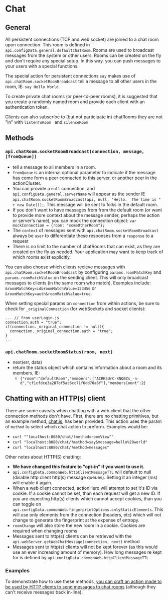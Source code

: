 # Chat

## General

All persistent connections (TCP and web socket) are joined to a chat room upon connection.  This room is defined in `api.configData.general.defaultChatRoom`.  Rooms are used to broadcast messages from the system or other users.  Rooms can be created on the fly and don't require any special setup.  In this way. you can push messages to your users with a special functions. 

The special action for persistent connections `say` makes use of `api.chatRoom.socketRoomBroadcast` tell a message to all other users in the room, IE: `say Hello World`.

To create private chat rooms (or peer-to-peer rooms), it is suggested that you create a randomly named room and provide each client with an authentication token.

Clients can also subscribe to (but not participate in) chatRooms they are not "in" with `listenToRoom ` and `silenceRoom`

## Methods

### `api.chatRoom.socketRoomBroadcast(connection, message, [fromQueue])`
* tell a message to all members in a room.
* `fromQueue` is an internal optional parameter to indicate if the message has come form a peer connected to this server, or another peer in the actionCluster.
* You can provide a `null` connection, and `api.configData.general.serverName` will appear as the sender IE `api.chatRoom.socketRoomBroadcast(api, null, "Hello.  The time is " + new Date());`.  This message will be sent to folks in the default room.
* If you don't want to have messages from from the default room (or want to provide more context about the message sender, perhaps the action or server's name), you can mock the connection object: `var mockConnection = {room: "someOtherRoom"};`
* The `context` of messages sent with `api.chatRoom.socketRoomBroadcast` always be `user` to differentiate these responses from a `response` to a request
* There is no limit to the number of chatRooms that can exist, as they are created on the fly as needed.  Your application may want to keep track of which rooms exist explicitly. 

You can also choose which clients recieve messages with `api.chatRoom.socketRoomBroadcast` by configuring `params.roomMatchKey` and `params.roomMatchValue` on the sending client.  This will only broadcast messages to clients (in the same room who match).  Examples include: `&roomMatchKey=id&roomMatchValue=123456` or `&roomMatchKey=auth&roomMatchValue=true`.  

When setting special params on `connection` from within actions, be sure to check for `_originalConnection` (for webSockets and socket clients):

	... // from userLogin.js
	connection.auth = "true";
	if(connection._original_connection != null){
	  connection._original_connection.auth = "true";
	}
	...

 
### `api.chatRoom.socketRoomStatus(room, next)`
* next(err, data)
* return the status object which contains information about a room and its members, IE:
	* `{"room":"defaultRoom","members":["ACRK5UrC-KNQBZs_-n-d","cf1cfdce3a287bf5ac6cc71f6dd70a6f"],"membersCount":2}`



## Chatting with an HTTP(s) client

There are some caveats when chatting with a web client that the other connection methods don't have.  First, there are no chatting primitives, but an example method, [chat.js](https://github.com/evantahler/actionHero/blob/master/actions/chat.js), has been provided.  This action uses the param of `method` to select which chat action to preform.  Examples would be:

- `curl ""localhost:8080/chat/?method=roomView""`
- `curl "localhost:8080/chat/?method=say&message=hello%20world"`
- `curl "localhost:8080/chat/?method=messages"`

Other notes about HTTP(S) chatting:

- **We have changed this feature to "opt-in" if you want to use it.**
- `api.configData.commonWeb.httpClientMessageTTL` will default to null (disable http client http(s) message queues).  Setting it an integer (ms) will enable it again.
- When a web client connected, actionHero will attempt to set it's ID via cookie.  If a cookie cannot be set, than each request will get a new ID.  If you are expecting http(s) clients which cannot accept cookies, than you can toggle on `api.configData.commonWeb.fingerprintOptions.onlyStaticElements`.  This will use only elements from the connection (headers, etc) which will not change to generate the fingerprint at the expense of entropy.
- `roomChange` will also store the new room in a cookie.  Cookies are required when changing rooms
- Messages sent to http(s) clients can be retrieved with the `api.webServer.getWebChatMessage(connection, next)` method
- Messages sent to http(s) clients will not be kept forever (as this would use an ever increasing amount of memory).  How long messages re kept for is defined by `api.configData.commonWeb.httpClientMessageTTL`

### Examples

To demonstrate how to use these methods, [you can craft an action made to be used by HTTP clients to send messages to chat rooms](https://github.com/evantahler/actionHero/blob/master/actions/chat.js) (although they can't receive messages back in-line).